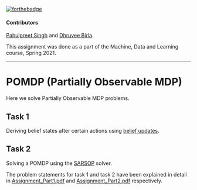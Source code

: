 [![forthebadge](https://forthebadge.com/images/badges/contains-technical-debt.svg)](https://forthebadge.com)

#### Contributors
[Pahulpreet Singh](https://github.com/codelixir) and [Dhruvee Birla](https://github.com/dhruvxx).

This assignment was done as a part of the Machine, Data and Learning course, Spring 2021.

---

# POMDP (Partially Observable MDP)

Here we solve Partially Observable MDP problems.

## Task 1

Deriving belief states after certain actions using [belief updates](https://en.wikipedia.org/wiki/Partially_observable_Markov_decision_process#Belief_update).

## Task 2

Solving a POMDP using the [SARSOP](https://github.com/AdaCompNUS/sarsop) solver.

The problem statements for task 1 and task 2 have been explained in detail in [Assignment_Part1.pdf](https://github.com/codelixir/pomdp/blob/main/Assignment_Part1.pdf) and [Assignment_Part2.pdf](https://github.com/codelixir/pomdp/blob/main/Assignment_Part2.pdf) respectively.
